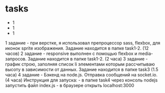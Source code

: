 # tasks
<ul>
  <li>1</li>
  <li>1</li>
  <li>1</li>
</ul>
1 задание - при верстке, я использовал препроцессор sass, flexbox, для иконок sprite изображения. Задание находится в папке task1-2. (12 часов)
2 задание - responsive выполнен с помощью flexbox и media-запросов. Задание находится в папке task1-2. (2 часа)
3 задание - график строю, заполняя список li элементами которым рассчитываю высоту в зависимости от данных. Задание находится в папке task3 (1.5 часа)
4 задание - Бэкенд на node.js. Отправка сообщений на socket.io. (4 часа)
  Инструкция для запуска:
    - в папке task4 через консоль nodejs запустить файл index.js
    - в браузере открыть localhost:3000
